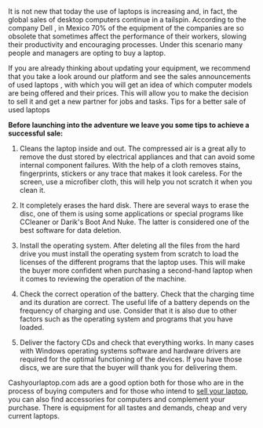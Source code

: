 It is not new that today the use of laptops is increasing and, in fact, the global sales of desktop computers continue in a tailspin. According to the company Dell , in Mexico 70% of the equipment of the companies are so obsolete that sometimes affect the performance of their workers, slowing their productivity and encouraging processes. Under this scenario many people and managers are opting to buy a laptop.

If you are already thinking about updating your equipment, we recommend that you take a look around our platform and see the sales announcements of used laptops , with which you will get an idea of which computer  models are being offered and their prices. This will allow you to make the decision to sell it and get a new partner for jobs and tasks.
Tips for a better sale of used laptops

**Before launching into the adventure we leave you some tips to achieve a successful sale:**

1) Cleans the laptop inside and out. The compressed air is a great ally to remove the dust stored by electrical appliances and that can avoid some internal component failures. With the help of a cloth removes stains, fingerprints, stickers or any trace that makes it look careless. For the screen, use a microfiber cloth, this will help you not scratch it when you clean it.

2) It completely erases the hard disk. There are several ways to erase the disc, one of them is using some applications or special programs like CCleaner or Darik's Boot And Nuke. The latter is considered one of the best software for data deletion.

3) Install the operating system. After deleting all the files from the hard drive you must install the operating system from scratch to load the licenses of the different programs that the laptop uses. This will make the buyer more confident when purchasing a second-hand laptop when it comes to reviewing the operation of the machine.

4) Check the correct operation of the battery. Check that the charging time and its duration are correct. The useful life of a battery depends on the frequency of charging and use. Consider that it is also due to other factors such as the operating system and programs that you have loaded.

5) Deliver the factory CDs and check that everything works. In many cases with Windows operating systems software and hardware drivers are required for the optimal functioning of the devices. If you have those discs, we are sure that the buyer will thank you for delivering them.

Cashyourlaptop.com ads are a good option both for those who are in the process of buying computers and for those who intend to [sell your laptop](http://www.cashyourlaptop.com), you can also find accessories for computers and complement your purchase. There is equipment for all tastes and demands, cheap and very current laptops.
